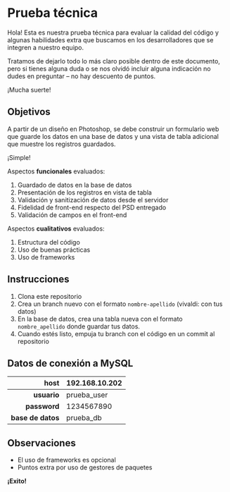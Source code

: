 Prueba técnica
===
Hola! Esta es nuestra prueba técnica para evaluar la calidad del código y algunas habilidades extra que buscamos en los desarrolladores que se integren a nuestro equipo.

Tratamos de dejarlo todo lo más claro posible dentro de este documento, pero si tienes alguna duda o se nos olvidó incluir alguna indicación no dudes en preguntar – no hay descuento de puntos. 

¡Mucha suerte!

Objetivos
---
A partir de un diseño en Photoshop, se debe construir un formulario web que guarde los datos en una base de datos y una vista de tabla adicional que muestre los registros guardados.

¡Simple!

Aspectos **funcionales** evaluados:

1. Guardado de datos en la base de datos
2. Presentación de los registros en vista de tabla
3. Validación y sanitización de datos desde el servidor
4. Fidelidad de front-end respecto del PSD entregado
5. Validación de campos en el front-end

Aspectos **cualitativos** evaluados:

1. Estructura del código
2. Uso de buenas prácticas
3. Uso de frameworks

Instrucciones
---
1. Clona este repositorio
2. Crea un branch nuevo con el formato `nombre-apellido` (vivaldi: con tus datos)
3. En la base de datos, crea una tabla nueva con el formato `nombre_apellido` donde guardar tus datos.
4. Cuando estés listo, empuja tu branch con el código en un commit al repositorio

Datos de conexión a MySQL
---
|host|192.168.10.202|
|----:|----|
|**usuario**|prueba_user|
|**password**|1234567890|
|**base de datos**|prueba_db|

Observaciones
---
* El uso de frameworks es opcional
* Puntos extra por uso de gestores de paquetes

**¡Exito!**